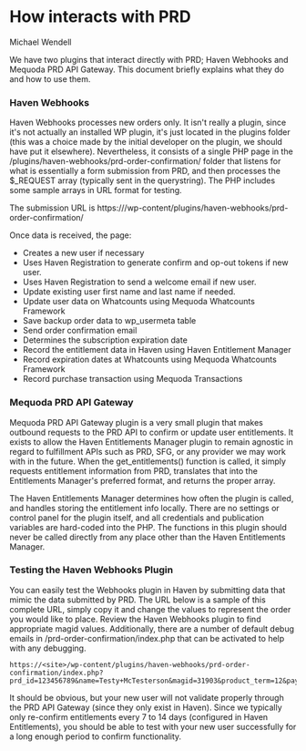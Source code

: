 # How <site> interacts with PRD
Michael Wendell

We have two plugins that interact directly with PRD; Haven Webhooks and Mequoda PRD API Gateway. This document briefly explains what they do and how to use them.

### Haven Webhooks

Haven Webhooks processes new orders only. It isn't really a plugin, since it's not actually an installed WP plugin, it's just located in the plugins folder (this was a choice made by the initial developer on the plugin, we should have put it elsewhere). Nevertheless, it consists of a single PHP page in the /plugins/haven-webhooks/prd-order-confirmation/ folder that listens for what is essentially a form submission from PRD, and then processes the $_REQUEST array (typically sent in the querystring). The PHP includes some sample arrays in URL format for testing.

The submission URL is https://<site>/wp-content/plugins/haven-webhooks/prd-order-confirmation/

Once data is received, the page:

- Creates a new user if necessary
- Uses Haven Registration to generate confirm and op-out tokens if new user.
- Uses Haven Registration to send a welcome email if new user.
- Update existing user first name and last name if needed.
- Update user data on Whatcounts using Mequoda Whatcounts Framework
- Save backup order data to wp_usermeta table
- Send order confirmation email
- Determines the subscription expiration date
- Record the entitlement data in Haven using Haven Entitlement Manager
- Record expiration dates at Whatcounts using Mequoda Whatcounts Framework
- Record purchase transaction using Mequoda Transactions

### Mequoda PRD API Gateway

Mequoda PRD API Gateway plugin is a very small plugin that makes outbound requests to the PRD API to confirm or update user entitlements. It exists to allow the Haven Entitlements Manager plugin to remain agnostic in regard to fulfillment APIs such as PRD, SFG, or any provider we may work with in the future. When the get_entitlements() function is called, it simply requests entitlement information from PRD, translates that into the Entitlements Manager's preferred format, and returns the proper array.

The Haven Entitlements Manager determines how often the plugin is called, and handles storing the entitlement info locally. There are no settings or control panel for the plugin itself, and all credentials and publication variables are hard-coded into the PHP. The functions in this plugin should never be called directly from any place other than the Haven Entitlements Manager.

### Testing the Haven Webhooks Plugin

You can easily test the Webhooks plugin in Haven by submitting data that mimic the data submitted by PRD. The URL below is a sample of this complete URL, simply copy it and change the values to represent the order you would like to place. Review the Haven Webhooks plugin to find appropriate magid values. Additionally, there are a number of default debug emails in /prd-order-confirmation/index.php that can be activated to help with any debugging.

```
https://<site>/wp-content/plugins/haven-webhooks/prd-order-confirmation/index.php?prd_id=123456789&name=Testy+McTesterson&magid=31903&product_term=12&payment=29.99&source_key=I6FEVG&email=testy.mctesterson@mequoda.com&haven_id=haventest1&unixtime=1675879747&product_id=DIGITAL
```

It should be obvious, but your new user will not validate properly through the PRD API Gateway (since they only exist in Haven). Since we typically only re-confirm entitlements every 7 to 14 days (configured in Haven Entitlements), you should be able to test with your new user successfully for a long enough period to confirm functionality.